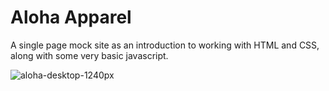 # Aloha Apparel

A single page mock site as an introduction to working with HTML and CSS, along with some very basic javascript.

![aloha-desktop-1240px](https://user-images.githubusercontent.com/29875356/30101990-10b0c636-92a3-11e7-93d9-ff453c936ac8.png)
